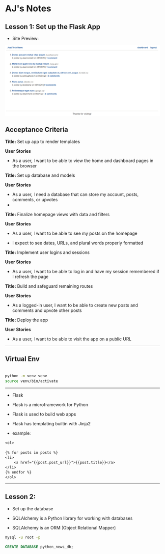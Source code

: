 
<!-- ## README

This file contains information about the project, including how to install and use it.

### Installation

To install the project, follow these steps:

1. Clone the repository to your local machine.
2. Install the necessary dependencies using `npm install`.
3. Start the application using `npm start`.

### Usage

To use the application, follow these steps:

1. Open the application in your web browser.
2. Enter your search query in the search bar.
3. Press the search button to retrieve results.

### Contributing

To contribute to the project, follow these steps:

1. Fork the repository.
2. Create a new branch for your changes.
3. Make your changes and commit them.
4. Push your changes to your fork.
5. Submit a pull request to the original repository.

### License

This project is licensed under the MIT License. See the `LICENSE` file for more information.
** -->


# AJ's Notes



## Lesson 1: Set up the Flask App


- Site Preview:

![Alt text](image.png)


## Acceptance Criteria
**Title:** Set up app to render templates

**User Stories**

* As a user, I want to be able to view the home and dashboard pages in the browser
  

**Title:** Set up database and models

**User Stories**

* As a user, I need a database that can store my account, posts, comments, or upvotes
* 
  
**Title:** Finalize homepage views with data and filters

**User Stories**

* As a user, I want to be able to see my posts on the homepage

* I expect to see dates, URLs, and plural words properly formatted

**Title:** Implement user logins and sessions

**User Stories**

* As a user, I want to be able to log in and have my session remembered if I refresh the page


**Title:** Build and safeguard remaining routes

**User Stories**

* As a logged-in user, I want to be able to create new posts and comments and upvote other posts



**Title:** Deploy the app

**User Stories**

* As a user, I want to be able to visit the app on a public URL

---

## Virtual Env

```bash

python -m venv venv
source venv/bin/activate

```

---

- Flask
- Flask is a microframework for Python
- Flask is used to build web apps

- Flask has templating builtin with Jinja2
- example:



```
<ol>

{% for posts in posts %}
<li>
    <a href="{{post.post_url}}">{{post.title}}</a>
</li>
{% endfor %}
</ol>

```


---

## Lesson 2: 
- Set up the database

- SQLAlchemy is a Python library for working with databases
- SQLAlchemy is an ORM (Object Relational Mapper)

```bash
mysql -u root -p
```

```sql
CREATE DATABASE python_news_db;
```